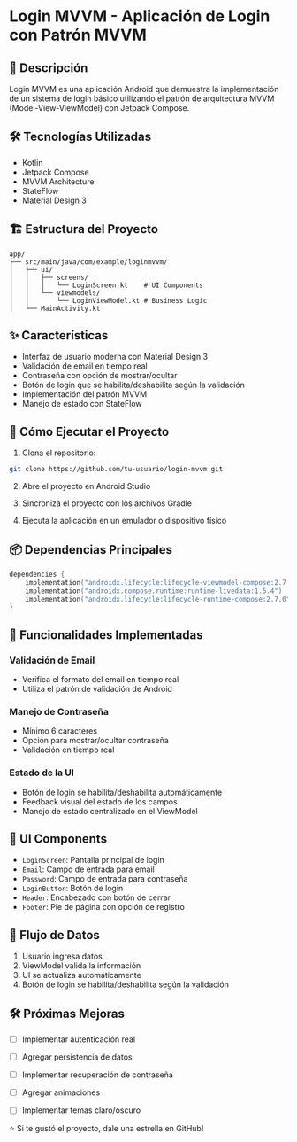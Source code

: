 # Login MVVM - Aplicación de Login con Patrón MVVM

## 📱 Descripción
Login MVVM es una aplicación Android que demuestra la implementación de un sistema de login básico utilizando el patrón de arquitectura MVVM (Model-View-ViewModel) con Jetpack Compose.

## 🛠 Tecnologías Utilizadas
- Kotlin
- Jetpack Compose
- MVVM Architecture
- StateFlow
- Material Design 3

## 🏗 Estructura del Proyecto
```
app/
├── src/main/java/com/example/loginmvvm/
│   ├── ui/
│   │   ├── screens/
│   │   │   └── LoginScreen.kt    # UI Components
│   │   └── viewmodels/
│   │       └── LoginViewModel.kt # Business Logic
│   └── MainActivity.kt
```

## ✨ Características
- Interfaz de usuario moderna con Material Design 3
- Validación de email en tiempo real
- Contraseña con opción de mostrar/ocultar
- Botón de login que se habilita/deshabilita según la validación
- Implementación del patrón MVVM
- Manejo de estado con StateFlow

## 🚀 Cómo Ejecutar el Proyecto

1. Clona el repositorio:
```bash
git clone https://github.com/tu-usuario/login-mvvm.git
```

2. Abre el proyecto en Android Studio

3. Sincroniza el proyecto con los archivos Gradle

4. Ejecuta la aplicación en un emulador o dispositivo físico

## 📦 Dependencias Principales
```kotlin
dependencies {
    implementation("androidx.lifecycle:lifecycle-viewmodel-compose:2.7.0")
    implementation("androidx.compose.runtime:runtime-livedata:1.5.4")
    implementation("androidx.lifecycle:lifecycle-runtime-compose:2.7.0")
}
```

## 🎯 Funcionalidades Implementadas

### Validación de Email
- Verifica el formato del email en tiempo real
- Utiliza el patrón de validación de Android

### Manejo de Contraseña
- Mínimo 6 caracteres
- Opción para mostrar/ocultar contraseña
- Validación en tiempo real

### Estado de la UI
- Botón de login se habilita/deshabilita automáticamente
- Feedback visual del estado de los campos
- Manejo de estado centralizado en el ViewModel

## 🎨 UI Components
- `LoginScreen`: Pantalla principal de login
- `Email`: Campo de entrada para email
- `Password`: Campo de entrada para contraseña
- `LoginButton`: Botón de login
- `Header`: Encabezado con botón de cerrar
- `Footer`: Pie de página con opción de registro

## 🔄 Flujo de Datos
1. Usuario ingresa datos
2. ViewModel valida la información
3. UI se actualiza automáticamente
4. Botón de login se habilita/deshabilita según la validación

## 🛠 Próximas Mejoras
- [ ] Implementar autenticación real
- [ ] Agregar persistencia de datos
- [ ] Implementar recuperación de contraseña
- [ ] Agregar animaciones
- [ ] Implementar temas claro/oscuro


⭐️ Si te gustó el proyecto, dale una estrella en GitHub! 
